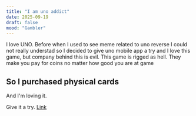 ```yaml
---
title: "I am uno addict"
date: 2025-09-19
draft: false
mood: "Gambler"
---
```


I love UNO. Before when I used to see meme related to uno reverse I could not really understad so I decided to give uno mobile app a try and I love this game, but company behind this is evil. This game is rigged as hell. They make you pay for coins no matter how good you are at game

## So I purchased physical cards

And I'm loving it.

Give it a try. 
<a href="https://www.amazon.in/Mattel-Playing-Above-Adult-Multicolor/dp/B00GTJSGXE?crid=ZUH6PY304DRH&dib=eyJ2IjoiMSJ9.pSBbd6oumPyhMFBwMiBQT7ZdFj5e7RIpjj0-_PQbG95BjlpGSMr3UKsBxEWi0T0DWJQ70hoB2JYn-52vE6Yt90JTGiN-VJdDRGxGAcUnG_-Ihogi65lh1zNgiQo7Bph9ej9RjHDbN_RKaG-WkORrq_zuVHtfDwCcFYDIa2BmKJI2tPAi-iI_R9xaB8SNrqjbeQaPkrzipToU6yWzlu41nCiHu_RX7bm5fm18gCiXkMBC2jS9L6PUggFdiH48s9XVMT-XoKUafZiKLi38oED2GiPzfpiho5X3A56lvI74ar4.BS-vtpjgKt5dmEr5rtrzDUYDXerbb6j86NRIHxyvPX8&dib_tag=se&keywords=uno&qid=1758267438&sprefix=un%2Caps%2C351&sr=8-6&th=1&linkCode=ll1&tag=megatronblogg-21&linkId=4206cc32fa43b1078cbf1fe592115c7e&language=en_IN&ref_=as_li_ss_tl">Link</a>
